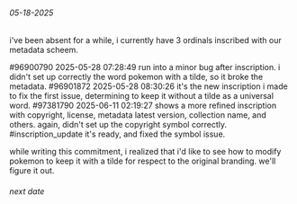 ###### 05-18-2025

i've been absent for a while, i currently have 3 ordinals inscribed with our metadata scheem.

#96900790 2025-05-28 07:28:49 run into a minor bug after inscription. i didn't set up correctly the word pokemon with a tilde, so it broke the metadata.
#96901872 2025-05-28 08:30:26 it's the new inscription i made to fix the first issue, determining to keep it without a tilde as a universal word.
#97381790 2025-06-11 02:19:27 shows a more refined inscription with copyright, license, metadata latest version, collection name, and others. again, didn't set up the copyright symbol correctly.
#inscription_update it's ready, and fixed the symbol issue.

while writing this commitment, i realized that i'd like to see how to modify pokemon to keep it with a tilde for respect to the original branding. we'll figure it out.

###### next date
